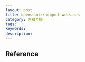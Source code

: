 ```yaml
---
layout: post
title: opensource magnet websites
category: 左右互搏
tags: 
keywords: 
description: 
---
```


## Reference

